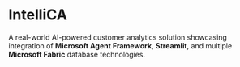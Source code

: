 # IntelliCA
A real-world AI-powered customer analytics solution showcasing integration of **Microsoft Agent Framework**, **Streamlit**, and multiple **Microsoft Fabric** database technologies.
